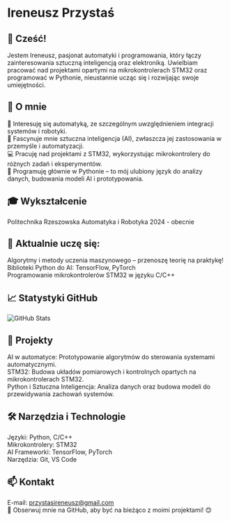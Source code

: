 # Ireneusz Przystaś
## 👋 Cześć!
Jestem Ireneusz, pasjonat automatyki i programowania, który łączy zainteresowania sztuczną inteligencją oraz elektroniką. Uwielbiam pracować nad projektami opartymi na mikrokontrolerach STM32 oraz programować w Pythonie, nieustannie ucząc się i rozwijając swoje umiejętności.

## 📜 O mnie
🔧 Interesuję się automatyką, ze szczególnym uwzględnieniem integracji systemów i robotyki.  
🤖 Fascynuje mnie sztuczna inteligencja (AI), zwłaszcza jej zastosowania w przemyśle i automatyzacji.  
💻 Pracuję nad projektami z STM32, wykorzystując mikrokontrolery do różnych zadań i eksperymentów.  
🐍 Programuję głównie w Pythonie – to mój ulubiony język do analizy danych, budowania modeli AI i prototypowania.  
## 🎓 Wykształcenie
Politechnika Rzeszowska	Automatyka i Robotyka	2024 - obecnie  
## 🌱 Aktualnie uczę się:
Algorytmy i metody uczenia maszynowego – przenoszę teorię na praktykę!  
Biblioteki Python do AI: TensorFlow, PyTorch  
Programowanie mikrokontrolerów STM32 w języku C/C++  
## 📈 Statystyki GitHub
![GitHub Stats](https://github-readme-stats.vercel.app/api?username=iczopl1&show_icons=true&theme=radical)
## 💼 Projekty
AI w automatyce: Prototypowanie algorytmów do sterowania systemami automatycznymi.  
STM32: Budowa układów pomiarowych i kontrolnych opartych na mikrokontrolerach STM32.  
Python i Sztuczna Inteligencja: Analiza danych oraz budowa modeli do przewidywania zachowań systemów.  
## 🛠️ Narzędzia i Technologie
Języki: Python, C/C++  
Mikrokontrolery: STM32  
AI Frameworki: TensorFlow, PyTorch  
Narzędzia: Git, VS Code  
## 📫 Kontakt
E-mail: przystasireneusz@gmail.com  
🔗 Obserwuj mnie na GitHub, aby być na bieżąco z moimi projektami! 😊